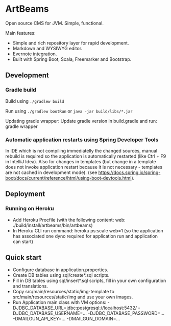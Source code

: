 # ArtBeams

Open source CMS for JVM. Simple, functional.

Main features:

* Simple and rich repository layer for rapid development.
* Markdown and WYSIWYG editor.
* Evernote integration.
* Built with Spring Boot, Scala, Freemarker and Bootstrap. 

## Development

### Gradle build

Build using `./gradlew build`

Run using `./gradlew bootRun` or `java -jar build/libs/*.jar`

Updating gradle wrapper: Update gradle version in build.gradle and run: gradle wrapper

### Automatic application restarts using Spring Developer Tools

In IDE which is not compiling immediatelly the changed sources, manual rebuild is required so the application
is automatically restarted (like Ctrl + F9 in IntelliJ Idea). Also for changes in templates (but change in a template
does not invoke application restart because it is not necessary - templates are not cached in development mode).
(see https://docs.spring.io/spring-boot/docs/current/reference/html/using-boot-devtools.html).

## Deployment

### Running on Heroku

* Add Heroku Procfile (with the following content: web: ./build/install/artbeams/bin/artbeams)
* In Heroku CLI run command: heroku ps:scale web=1 (so the application has associated one dyno required for application run and application can start)

## Quick start

* Configure database in application.properties.
* Create DB tables using sql/create*.sql scripts.
* Fill in DB tables using sql/insert*.sql scripts, fill in your own configuration and translations.
* Copy src/main/resources/static/img-template to src/main/resources/static/img and use your own images. 
* Run Application main class with VM options: -DJDBC_DATABASE_URL=jdbc:postgresql://localhost:5432/<db-name> -DJDBC_DATABASE_USERNAME=... -DJDBC_DATABASE_PASSWORD=... -DMAILGUN_API_KEY=... -DMAILGUN_DOMAIN=...
